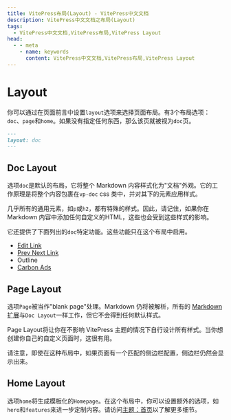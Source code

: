 ```yaml
---
title: VitePress布局(Layout) - VitePress中文文档
description: VitePress中文文档之布局(Layout)
tags: 
  - VitePress中文文档,VitePress布局,VitePress Layout
head:
  - - meta
    - name: keywords
      content: VitePress中文文档,VitePress布局,VitePress Layout
---
```


# Layout

你可以通过在页面前言中设置`layout`选项来选择页面布局。有3个布局选项：`doc`、`page`和`home`。如果没有指定任何东西，那么该页就被视为`doc`页。

```md
---
layout: doc
---
```

## Doc Layout

选项`doc`是默认的布局，它将整个 Markdown 内容样式化为"文档"外观。它的工作原理是将整个内容包裹在`vp-doc` css 类中，并对其下的元素应用样式。

几乎所有的通用元素，如`p`或`h2`，都有特殊的样式。因此，请记住，如果你在 Markdown 内容中添加任何自定义的HTML，这些也会受到这些样式的影响。

它还提供了下面列出的`doc`特定功能。这些功能只在这个布局中启用。

- [Edit Link](/vitepress-cn/theme-edit-link)
- [Prev Next Link](/vitepress-cn/theme-pre-next-link)
- Outline
- [Carbon Ads](/vitepress-cn/theme-carbon-ads)

## Page Layout

选项`Page`被当作"blank page"处理。Markdown 仍将被解析，所有的 [Markdown 扩展](/vitepress-cn/markdown)与`Doc Layout`一样工作，但它不会得到任何默认样式。

Page Layout将让你在不影响 VitePress 主题的情况下自行设计所有样式。当你想创建你自己的自定义页面时，这很有用。

请注意，即使在这种布局中，如果页面有一个匹配的侧边栏配置，侧边栏仍然会显示出来。

## Home Layout

选项`home`将生成模板化的`Homepage`。在这个布局中，你可以设置额外的选项，如`hero`和`features`来进一步定制内容。请访问[主题：首页](/vitepress-cn/theme-home-page)以了解更多细节。